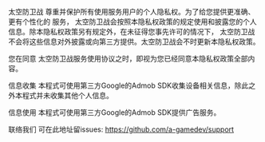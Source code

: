 ﻿太空防卫战 尊重并保护所有使用服务用户的个人隐私权。为了给您提供更准确、更有个性化的 服务， 太空防卫战会按照本隐私权政策的规定使用和披露您的个人信息。除本隐私权政策另有规定外，在未征得您事先许可的情况下， 太空防卫战不会将这些信息对外披露或向第三方提供。太空防卫战会不时更新本隐私权政策。

您在同意 太空防卫战服务使用协议之时，即视为您已经同意本隐私权政策全部内容。

信息收集 本程式可使用第三方Google的Admob SDK收集设备相关信息，除此之外本程式并未收集其他个人信息。

信息使用 本程式可使用第三方Google的Admob SDK提供广告服务。

联络我们 可在此地址留issues: https://github.com/a-gamedev/support